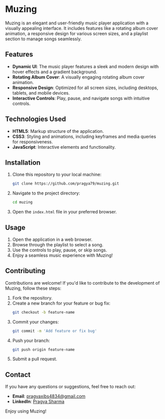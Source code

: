 # Muzing

Muzing is an elegant and user-friendly music player application with a visually appealing interface. It includes features like a rotating album cover animation, a responsive design for various screen sizes, and a playlist section to manage songs seamlessly.

## Features

- **Dynamic UI**: The music player features a sleek and modern design with hover effects and a gradient background.
- **Rotating Album Cover**: A visually engaging rotating album cover animation.
- **Responsive Design**: Optimized for all screen sizes, including desktops, tablets, and mobile devices.
- **Interactive Controls**: Play, pause, and navigate songs with intuitive controls.

## Technologies Used

- **HTML5**: Markup structure of the application.
- **CSS3**: Styling and animations, including keyframes and media queries for responsiveness.
- **JavaScript**: Interactive elements and functionality.

## Installation

1. Clone this repository to your local machine:
   ```bash
   git clone https://github.com/pragya79/muzing.git
   ```

2. Navigate to the project directory:
   ```bash
   cd muzing
   ```

3. Open the `index.html` file in your preferred browser.

## Usage

1. Open the application in a web browser.
2. Browse through the playlist to select a song.
3. Use the controls to play, pause, or skip songs.
4. Enjoy a seamless music experience with Muzing!


## Contributing

Contributions are welcome! If you'd like to contribute to the development of Muzing, follow these steps:

1. Fork the repository.
2. Create a new branch for your feature or bug fix:
   ```bash
   git checkout -b feature-name
   ```
3. Commit your changes:
   ```bash
   git commit -m 'Add feature or fix bug'
   ```
4. Push your branch:
   ```bash
   git push origin feature-name
   ```
5. Submit a pull request.

## Contact

If you have any questions or suggestions, feel free to reach out:

- **Email**: [pragyaxibs4834@gmail.com](mailto:pragyaxibs4834@gmail.com)
- **LinkedIn**: [Pragya Sharma](https://www.linkedin.com/in/pragya-sharma-4a2136260/)



Enjoy using Muzing!

